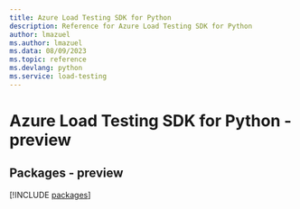 ```yaml
---
title: Azure Load Testing SDK for Python
description: Reference for Azure Load Testing SDK for Python
author: lmazuel
ms.author: lmazuel
ms.data: 08/09/2023
ms.topic: reference
ms.devlang: python
ms.service: load-testing
---
```

# Azure Load Testing SDK for Python - preview
## Packages - preview
[!INCLUDE [packages](load-testing-index.md)]